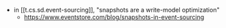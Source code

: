 
- in [[t.cs.sd.event-sourcing]], "snapshots are a write-model optimization"
  - https://www.eventstore.com/blog/snapshots-in-event-sourcing